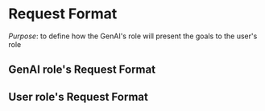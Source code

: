 # Request Format

*Purpose*: to define how the GenAI's role will present the goals to the user's role


## GenAI role's Request Format


## User role's Request Format
